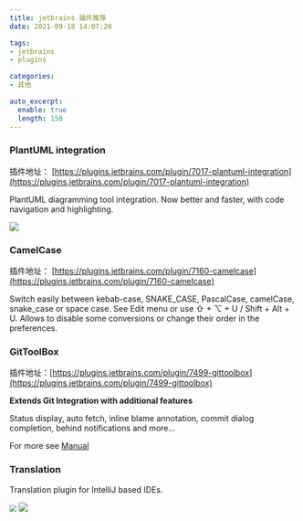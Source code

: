 ```yaml
---
title: jetbrains 插件推荐
date: 2021-09-18 14:07:20

tags:
- jetbrains
- plugins

categories:
- 其他

auto_excerpt:
  enable: true
  length: 150
---
```


### PlantUML integration

插件地址： [https://plugins.jetbrains.com/plugin/7017-plantuml-integration](https://plugins.jetbrains.com/plugin/7017-plantuml-integration)

PlantUML diagramming tool integration. Now better and faster, with code navigation and highlighting.

<img src="https://plugins.jetbrains.com/files/7017/screenshot_49c30caf-b0d3-4425-b31d-e13915ee1e98">

### CamelCase

插件地址： [https://plugins.jetbrains.com/plugin/7160-camelcase](https://plugins.jetbrains.com/plugin/7160-camelcase)

Switch easily between kebab-case, SNAKE_CASE, PascalCase, camelCase, snake_case or space case. See Edit menu or use ⇧ + ⌥ + U / Shift + Alt + U. Allows to disable some conversions or change their order in the preferences.

### GitToolBox

插件地址：[https://plugins.jetbrains.com/plugin/7499-gittoolbox](https://plugins.jetbrains.com/plugin/7499-gittoolbox)

**Extends Git Integration with additional features**

Status display, auto fetch, inline blame annotation, commit dialog completion, behind notifications and more...

For more see [Manual](https://github.com/zielu/GitToolBox/wiki/Manual)

### Translation

Translation plugin for IntelliJ based IDEs.

<div>
  <img src=" https://plugins.jetbrains.com/files/8579/screenshot_18009.png" style="zoom:75%;">
  <img src=" https://plugins.jetbrains.com/files/8579/screenshot_18932.png">
</div>


